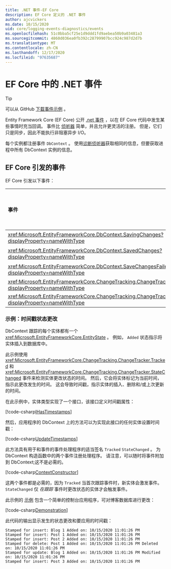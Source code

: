 ```yaml
---
title: .NET 事件-EF Core
description: EF Core 定义的 .NET 事件
author: ajcvickers
ms.date: 10/15/2020
uid: core/logging-events-diagnostics/events
ms.openlocfilehash: 51c0bba5cf25e1d9ddd1fd9aebea50b9a03481a3
ms.sourcegitcommit: 4860d036ea0fb392c28799907bcc924c987d2d7b
ms.translationtype: MT
ms.contentlocale: zh-CN
ms.lasthandoff: 12/17/2020
ms.locfileid: "97635687"
---
```

# <a name="net-events-in-ef-core"></a>EF Core 中的 .NET 事件

> [!TIP]  
> 可以从 GitHub [下载事件示例](https://github.com/dotnet/EntityFramework.Docs/tree/master/samples/core/Miscellaneous/Events) 。

Entity Framework Core (EF Core) 公开 [.net 事件](/dotnet/standard/events/) ，以在 EF Core 代码中发生某些事情时充当回调。 事件比 [侦听器](xref:core/logging-events-diagnostics/interceptors) 简单，并且允许更灵活的注册。 但是，它们只是同步，因此不能执行非阻塞异步 I/O。

每个实例都注册事件 `DbContext` 。 使用[诊断侦听器](xref:core/logging-events-diagnostics/diagnostic-listeners)获取相同的信息，但要获取进程中所有 DbContext 实例的信息。

## <a name="events-raised-by-ef-core"></a>EF Core 引发的事件

EF Core 引发以下事件：

| 事件 | 引入的版本 | 引发时间
|:------|--------------------|-------
| <xref:Microsoft.EntityFrameworkCore.DbContext.SavingChanges?displayProperty=nameWithType> | 5.0 | 在或的开头 <xref:Microsoft.EntityFrameworkCore.DbContext.SaveChanges%2A><xref:Microsoft.EntityFrameworkCore.DbContext.SaveChangesAsync%2A>
| <xref:Microsoft.EntityFrameworkCore.DbContext.SavedChanges?displayProperty=nameWithType> | 5.0 | 在成功 <xref:Microsoft.EntityFrameworkCore.DbContext.SaveChanges%2A> 或 <xref:Microsoft.EntityFrameworkCore.DbContext.SaveChangesAsync%2A>
| <xref:Microsoft.EntityFrameworkCore.DbContext.SaveChangesFailed?displayProperty=nameWithType> | 5.0 | 在失败 <xref:Microsoft.EntityFrameworkCore.DbContext.SaveChanges%2A> 或 <xref:Microsoft.EntityFrameworkCore.DbContext.SaveChangesAsync%2A>
| <xref:Microsoft.EntityFrameworkCore.ChangeTracking.ChangeTracker.Tracked?displayProperty=nameWithType> | 2.1 | 当上下文跟踪实体时
| <xref:Microsoft.EntityFrameworkCore.ChangeTracking.ChangeTracker.StateChanged?displayProperty=nameWithType> | 2.1 | 当跟踪的实体更改其状态时

### <a name="example-timestamp-state-changes"></a>示例：时间戳状态更改

DbContext 跟踪的每个实体都有一个 <xref:Microsoft.EntityFrameworkCore.EntityState> 。 例如， `Added` 状态指示将实体插入到数据库中。

此示例使用 <xref:Microsoft.EntityFrameworkCore.ChangeTracking.ChangeTracker.Tracked> 和 <xref:Microsoft.EntityFrameworkCore.ChangeTracking.ChangeTracker.StateChanged> 事件来检测实体更改状态的时间。 然后，它会将实体标记为当前时间，指示此更改发生的时间。 这会导致时间戳，指示实体的插入、删除和/或上次更新的时间。

在此示例中，实体类型实现了一个接口，该接口定义时间戳属性：

<!--
public interface IHasTimestamps
{
    DateTime? Added { get; set; }
    DateTime? Deleted { get; set; }
    DateTime? Modified { get; set; }
}
-->
[!code-csharp[IHasTimestamps](../../../samples/core/Miscellaneous/Events/Program.cs?name=IHasTimestamps)]

然后，应用程序的 DbContext 上的方法可以为实现此接口的任何实体设置时间戳：

<!--
    private static void UpdateTimestamps(object sender, EntityEntryEventArgs e)
    {
        if (e.Entry.Entity is IHasTimestamps entityWithTimestamps)
        {
            switch (e.Entry.State)
            {
                case EntityState.Deleted:
                    entityWithTimestamps.Deleted = DateTime.UtcNow;
                    Console.WriteLine($"Stamped for delete: {e.Entry.Entity}");
                    break;
                case EntityState.Modified:
                    entityWithTimestamps.Modified = DateTime.UtcNow;
                    Console.WriteLine($"Stamped for update: {e.Entry.Entity}");
                    break;
                case EntityState.Added:
                    entityWithTimestamps.Added = DateTime.UtcNow;
                    Console.WriteLine($"Stamped for insert: {e.Entry.Entity}");
                    break;
            }
        }
    }
-->
[!code-csharp[UpdateTimestamps](../../../samples/core/Miscellaneous/Events/Program.cs?name=UpdateTimestamps)]

此方法具有用于和事件的事件处理程序的适当签名 `Tracked` `StateChanged` 。 为 DbContext 构造函数中的两个事件注册处理程序。 请注意，可以随时将事件附加到 DbContext;这不是必需的。

<!--
    public BlogsContext()
    {
        ChangeTracker.StateChanged += UpdateTimestamps;
        ChangeTracker.Tracked += UpdateTimestamps;
    }
-->
[!code-csharp[ContextConstructor](../../../samples/core/Miscellaneous/Events/Program.cs?name=ContextConstructor)]

这两个事件都是必需的，因为 `Tracked` 当首次跟踪事件时，新实体会激发事件。 `StateChanged` 仅 _在跟踪_ 事件时更改状态的实体才会触发事件。

此示例的 [示例](https://github.com/dotnet/EntityFramework.Docs/tree/master/samples/core/Miscellaneous/Events) 包含一个简单的控制台应用程序，可对博客数据库进行更改：

<!--
        using (var context = new BlogsContext())
        {
            context.Database.EnsureDeleted();
            context.Database.EnsureCreated();
            
            context.Add(
                new Blog
                {
                    Id = 1,
                    Name = "EF Blog",
                    Posts =
                    {
                        new Post { Id = 1, Title = "EF Core 3.1!" },
                        new Post { Id = 2, Title = "EF Core 5.0!" }
                    }
                });

            context.SaveChanges();
        }

        using (var context = new BlogsContext())
        {
            var blog = context.Blogs.Include(e => e.Posts).Single();

            blog.Name = "EF Core Blog";
            context.Remove(blog.Posts.First());
            blog.Posts.Add(new Post { Id = 3, Title = "EF Core 6.0!" });

            context.SaveChanges();
        }
-->
[!code-csharp[Demonstration](../../../samples/core/Miscellaneous/Events/Program.cs?name=Demonstration)]

此代码的输出显示发生的状态更改和要应用的时间戳：

```output
Stamped for insert: Blog 1 Added on: 10/15/2020 11:01:26 PM
Stamped for insert: Post 1 Added on: 10/15/2020 11:01:26 PM
Stamped for insert: Post 2 Added on: 10/15/2020 11:01:26 PM
Stamped for delete: Post 1 Added on: 10/15/2020 11:01:26 PM Deleted on: 10/15/2020 11:01:26 PM
Stamped for update: Blog 1 Added on: 10/15/2020 11:01:26 PM Modified on: 10/15/2020 11:01:26 PM
Stamped for insert: Post 3 Added on: 10/15/2020 11:01:26 PM
```

